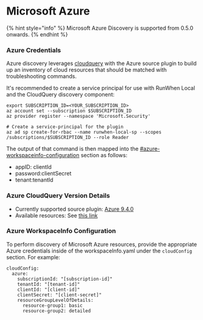 # Microsoft Azure

{% hint style="info" %}
Microsoft Azure Discovery is supported from 0.5.0 onwards.&#x20;
{% endhint %}

### Azure Credentials

Azure discovery leverages [cloudquery](https://github.com/cloudquery/cloudquery) with the Azure source plugin to build up an inventory of cloud resources that should be matched with troubleshooting commands. &#x20;

It's recommended to create a service principal for use with RunWhen Local and the CloudQuery discovery component:&#x20;

```
export SUBSCRIPTION_ID=<YOUR_SUBSCRIPTION_ID>
az account set --subscription $SUBSCRIPTION_ID
az provider register --namespace 'Microsoft.Security'

# Create a service-principal for the plugin
az ad sp create-for-rbac --name runwhen-local-sp --scopes /subscriptions/$SUBSCRIPTION_ID --role Reader
```

The output of that command is then mapped into the [#azure-workspaceinfo-configuration](microsoft-azure.md#azure-workspaceinfo-configuration "mention") section as follows:&#x20;

* appID: clientId
* password:clientSecret
* tenant:tenantId

### Azure CloudQuery Version Details

* Currently supported source plugin: [Azure 9.4.0](https://hub.cloudquery.io/plugins/source/cloudquery/azure/v9.4.0/docs?search=azure)
* Available resources: See [this link](https://hub.cloudquery.io/plugins/source/cloudquery/azure/v9.4.0/tables?search=azure)

### Azure WorkspaceInfo Configuration

To perform discovery of Microsoft Azure resources, provide the appropriate Azure credentials inside of the workspaceInfo.yaml under the `cloudConfig` section. For example:&#x20;

```
cloudConfig:
  azure:
    subscriptionId: "[subscription-id]"
    tenantId: "[tenant-id]"
    clientId: "[client-id]"
    clientSecret: "[client-secret]"
    resourceGroupLevelOfDetails:
      resource-group1: basic
      resource-group2: detailed
```



